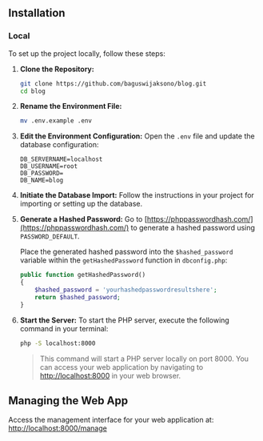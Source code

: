 ## Installation

### Local
To set up the project locally, follow these steps:

1. **Clone the Repository:**
    ```sh
    git clone https://github.com/baguswijaksono/blog.git
    cd blog
    ```

2. **Rename the Environment File:**
    ```sh
    mv .env.example .env
    ```

3. **Edit the Environment Configuration:**
    Open the `.env` file and update the database configuration:
    ```env
    DB_SERVERNAME=localhost
    DB_USERNAME=root
    DB_PASSWORD=
    DB_NAME=blog
    ```

4. **Initiate the Database Import:**
    Follow the instructions in your project for importing or setting up the database.

5. **Generate a Hashed Password:**
    Go to [https://phppasswordhash.com/](https://phppasswordhash.com/) to generate a hashed password using `PASSWORD_DEFAULT`. 

    Place the generated hashed password into the `$hashed_password` variable within the `getHashedPassword` function in `dbconfig.php`:
    ```php
    public function getHashedPassword()
    {
        $hashed_password = 'yourhashedpasswordresultshere';
        return $hashed_password;
    }
    ```

6. **Start the Server:**
    To start the PHP server, execute the following command in your terminal:
    ```sh
    php -S localhost:8000
    ```
    > This command will start a PHP server locally on port 8000. You can access your web application by navigating to [http://localhost:8000](http://localhost:8000) in your web browser.

## Managing the Web App

Access the management interface for your web application at: [http://localhost:8000/manage](http://localhost:8000/manage)
